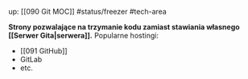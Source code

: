 up: [[090 Git MOC]]
#status/freezer 
#tech-area 

**Strony pozwalające na trzymanie kodu zamiast stawiania własnego [[Serwer Gita|serwera]].** Popularne hostingi:
- [[091 GitHub]]
- GitLab
- etc.